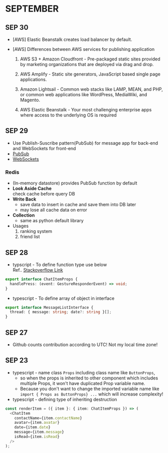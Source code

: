 # SEPTEMBER

## SEP 30

- [AWS] Elastic Beanstalk creates load balancer by default.
- [AWS] Differences between AWS services for publishing application

  1. AWS S3 + Amazon Cloudfront - Pre-packaged static sites provided by marketing organizations that are deployed via drag and drop.

  2. AWS Amplify - Static site generators, JavaScript based single page applications.

  3. Amazon Lightsail - Common web stacks like LAMP, MEAN, and PHP, or common web applications like WordPress, MediaWiki, and Magento.

  4. AWS Elastic Beanstalk - Your most challenging enterprise apps where access to the underlying OS is required

## SEP 29

- Use Publish-Suscribe pattern(PubSub) for message app for back-end and WebSockets for front-end
- [PubSub](https://aws.amazon.com/pub-sub-messaging/)
- [WebSockets](https://en.wikipedia.org/wiki/WebSocket)

### Redis

- (In-memory datastore) provides PubSub function by default
- <b>Look Aside Cache</b>  
  check cache before query DB
- <b>Write Back</b>
  - save data to insert in cache and save them into DB later
  - may lose all cache data on error
- <b>Collection</b>
  - same as python default library
- Usages
  1. ranking system
  2. friend list

## SEP 28

- typscript - To define function type use below  
  Ref.. [Stackoverflow Link](https://stackoverflow.com/questions/59901680/typescript-onpress-type)

```ts
export interface ChatItemProps {
  handlePress: (event: GestureResponderEvent) => void;
}
```

- typescript - To define array of object in interface

```ts
export interface MessageListInterface {
  thread: { message: string; date?: string }[];
}
```

## SEP 27

- Github counts contribution according to UTC! Not my local time zone!

## SEP 23

- typescript - name class `Props` including class name like `ButtonProps`,
  - so when the props is inherited to other component which includes multiple Props, it won't have duplicated Prop variable name.
  - Because you don't want to change the imported variable name like `import { Props as ButtonProps} ...` which will increase complexity!
- typescript - defining type of inheriting destruction

```ts
const renderItem = ({ item }: { item: ChatItemProps }) => (
  <ChatItem
    contactName={item.contactName}
    avatar={item.avatar}
    date={item.date}
    message={item.message}
    isRead={item.isRead}
  />
);
```
